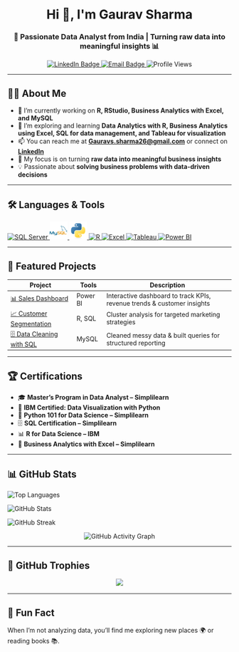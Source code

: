 <!-- Profile Header -->
<h1 align="center">Hi 👋, I'm Gaurav Sharma</h1>
<h3 align="center">🚀 Passionate Data Analyst from India | Turning raw data into meaningful insights 📊</h3>

<p align="center">
  <a href="https://www.linkedin.com/in/gauravs26" target="_blank">
    <img src="https://img.shields.io/badge/LinkedIn-Connect-blue?logo=linkedin" alt="LinkedIn Badge" />
  </a>
  <a href="mailto:Gauravs.sharma26@gmail.com" target="_blank">
    <img src="https://img.shields.io/badge/Email-Contact-red?logo=gmail" alt="Email Badge" />
  </a>
  <img src="https://komarev.com/ghpvc/?username=gauravsharma2605&label=Profile%20views&color=0e75b6&style=flat" alt="Profile Views" />
</p>

---

## 👨‍💻 About Me  

- 🔭 I’m currently working on **R, RStudio, Business Analytics with Excel, and MySQL**  
- 🌱 I’m exploring and learning **Data Analytics with R, Business Analytics using Excel, SQL for data management, and Tableau for visualization**  
- 📫 You can reach me at **Gauravs.sharma26@gmail.com** or connect on **[LinkedIn](https://www.linkedin.com/in/gauravs26)**  
- 🎯 My focus is on turning **raw data into meaningful business insights**  
- 💡 Passionate about **solving business problems with data-driven decisions**  


---

## 🛠️ Languages & Tools  
<p align="left">
  <a href="https://www.microsoft.com/en-us/sql-server" target="_blank" rel="noreferrer">
    <img src="https://www.svgrepo.com/show/303229/microsoft-sql-server-logo.svg" alt="SQL Server" width="40" height="40"/>
  </a>
  <a href="https://www.mysql.com/" target="_blank" rel="noreferrer">
    <img src="https://raw.githubusercontent.com/devicons/devicon/master/icons/mysql/mysql-original-wordmark.svg" alt="MySQL" width="40" height="40"/>
  </a>
  <a href="https://www.python.org" target="_blank" rel="noreferrer"> 
    <img src="https://raw.githubusercontent.com/devicons/devicon/master/icons/python/python-original.svg" alt="Python" width="40" height="40"/>
  </a>
  <a href="https://www.r-project.org/" target="_blank" rel="noreferrer">
    <img src="https://www.r-project.org/logo/Rlogo.png" alt="R" width="40" height="40"/>
  </a>
  <a href="https://www.microsoft.com/en/microsoft-365/excel" target="_blank" rel="noreferrer">
    <img src="https://img.icons8.com/color/48/microsoft-excel-2019--v1.png" alt="Excel" width="40" height="40"/>
  </a>
  <a href="https://www.tableau.com/" target="_blank" rel="noreferrer">
    <img src="https://img.icons8.com/color/48/tableau-software.png" alt="Tableau" width="40" height="40"/>
  </a>
  <a href="https://powerbi.microsoft.com/" target="_blank" rel="noreferrer">
    <img src="https://img.icons8.com/color/48/power-bi.png" alt="Power BI" width="40" height="40"/>
  </a>
</p>

---

## 🚀 Featured Projects  
| Project | Tools | Description |
|---------|-------|-------------|
| [📊 Sales Dashboard](#) | Power BI | Interactive dashboard to track KPIs, revenue trends & customer insights |
| [📈 Customer Segmentation](#) | R, SQL | Cluster analysis for targeted marketing strategies |
| [🗄️ Data Cleaning with SQL](#) | MySQL | Cleaned messy data & built queries for structured reporting |

---

## 🏆 Certifications  
- 🎓 **Master’s Program in Data Analyst – Simplilearn**  
- 🏅 **IBM Certified: Data Visualization with Python**  
- 🐍 **Python 101 for Data Science – Simplilearn**  
- 🗄️ **SQL Certification – Simplilearn**  
- 📊 **R for Data Science – IBM**  
- 📑 **Business Analytics with Excel – Simplilearn**  

---

## 📊 GitHub Stats  
<p align="left">
  <img src="https://github-readme-stats.vercel.app/api/top-langs?username=gauravsharma2605&show_icons=true&locale=en&layout=compact" alt="Top Languages" />
</p>

<p>
  <img src="https://github-readme-stats.vercel.app/api?username=gauravsharma2605&show_icons=true&locale=en" alt="GitHub Stats" />
</p>

<p>
  <img src="https://github-readme-streak-stats.herokuapp.com/?user=gauravsharma2605&" alt="GitHub Streak" />
</p>

<p align="center">
  <img src="https://github-readme-activity-graph.vercel.app/graph?username=gauravsharma2605&theme=react-dark" alt="GitHub Activity Graph"/>
</p>

---

## 🏅 GitHub Trophies  
<p align="center">
  <img src="https://github-profile-trophy.vercel.app/?username=gauravsharma2605&theme=darkhub&row=1&column=6" />
</p>

---

## 🎯 Fun Fact  
When I’m not analyzing data, you’ll find me exploring new places 🌍 or reading books 📚.  
